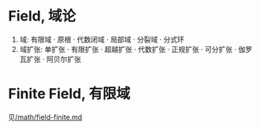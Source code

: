 # Field, 域论	
1. 域: 
    有限域 · 原根 · 代数闭域 · 局部域 · 分裂域 · 分式环
2. 域扩张: 
    单扩张 · 有限扩张 · 超越扩张 · 代数扩张 · 正规扩张 · 可分扩张 · 伽罗瓦扩张 · 阿贝尔扩张
    
# Finite Field, 有限域
见[/math/field-finite.md](/math/field-finite.md)
